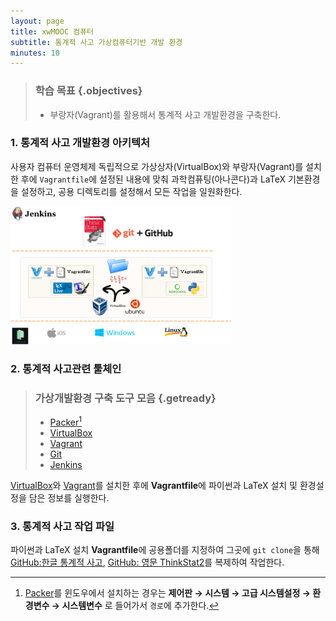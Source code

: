 ```yaml
---
layout: page
title: xwMOOC 컴퓨터
subtitle: 통계적 사고 가상컴퓨터기반 개발 환경
minutes: 10
---
```


> ### 학습 목표 {.objectives}
>
> * 부랑자(Vagrant)를 활용해서 통계적 사고 개발환경을 구축한다.

### 1. 통계적 사고 개발환경 아키텍처

사용자 컴퓨터 운영체제 독립적으로 가상상자(VirtualBox)와 부랑자(Vagrant)를 설치한 후에 `Vagrantfile`에 설정된 내용에 맞춰 과학컴퓨팅(아나콘다)과 LaTeX 기본환경을 설정하고, 공용 디렉토리를 설정해서 모든 작업을 일원화한다.

<img src="fig/think-stat-vagrant.png" width="70%" />

### 2. 통계적 사고관련 툴체인

> ### 가상개발환경 구축 도구 모음 {.getready}
>
>- [Packer](https://www.packer.io/downloads.html)[^1]  
>- [VirtualBox](https://www.virtualbox.org/wiki/Downloads)  
>- [Vagrant](https://www.vagrantup.com/downloads.html)  
>- [Git](https://git-for-windows.github.io/)  
>- [Jenkins](https://jenkins-ci.org/)

[VirtualBox](https://www.virtualbox.org/wiki/Downloads)와 [Vagrant](https://www.vagrantup.com/downloads.html)를 설치한 후에 **Vagrantfile**에 파이썬과 LaTeX 설치 및 환경설정을 담은 정보를 실행한다.

### 3. 통계적 사고 작업 파일

파이썬과 LaTeX 설치 **Vagrantfile**에 공용폴더를 지정하여 그곳에 `git clone`을 통해 [GitHub:한글 통계적 사고](https://github.com/statkclee/ThinkStats2), [GitHub: 영문 ThinkStat2](https://github.com/AllenDowney/ThinkStats2)를 복제하여 작업한다.

[^1]: [Packer](https://www.packer.io/downloads.html)를 윈도우에서 설치하는 경우는 **제어판 &rarr; 시스템 &rarr; 고급 시스템설정 &rarr; 환경변수 &rarr; 시스템변수** 로 들어가서 `경로`에 추가한다.
